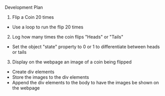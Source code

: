 Development Plan

1. Flip a Coin 20 times
  - Use a loop to run the flip 20 times
2. Log how many times the coin flips "Heads" or "Tails"
  - Set the object "state" property to 0 or 1 to differentiate between heads or tails
3. Display on the webpage an image of a coin being flipped
  - Create div elements
  - Store the images to the div elements
  - Append the div elements to the body to have the images be shown on the webpage